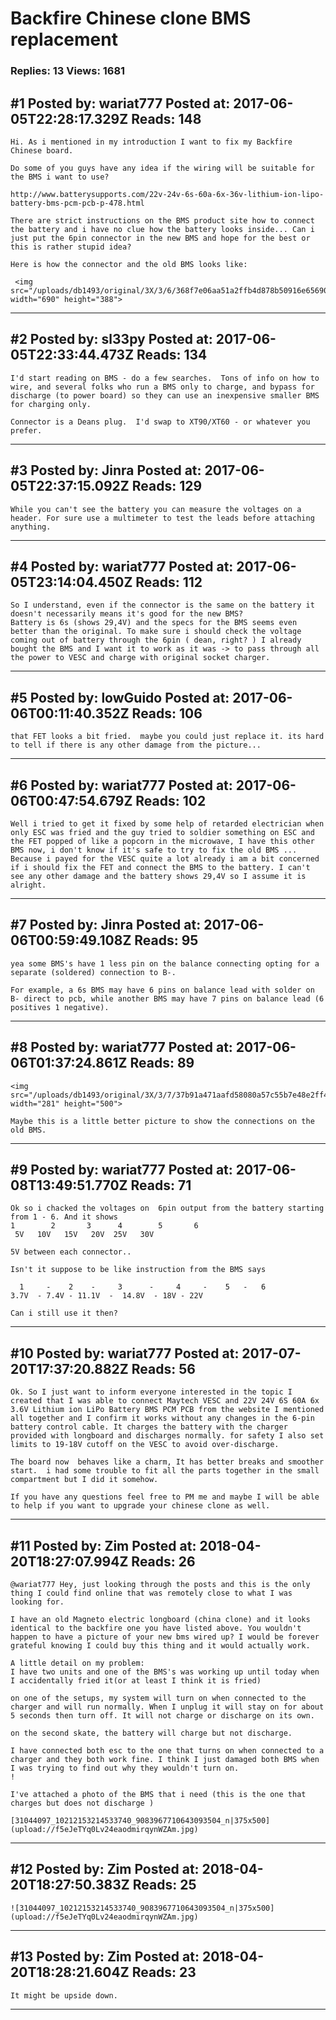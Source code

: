 # Backfire Chinese clone BMS replacement

### Replies: 13 Views: 1681

## \#1 Posted by: wariat777 Posted at: 2017-06-05T22:28:17.329Z Reads: 148

```
Hi. As i mentioned in my introduction I want to fix my Backfire Chinese board.

Do some of you guys have any idea if the wiring will be suitable for the BMS i want to use?

http://www.batterysupports.com/22v-24v-6s-60a-6x-36v-lithium-ion-lipo-battery-bms-pcm-pcb-p-478.html

There are strict instructions on the BMS product site how to connect the battery and i have no clue how the battery looks inside... Can i just put the 6pin connector in the new BMS and hope for the best or this is rather stupid idea?

Here is how the connector and the old BMS looks like:

 <img src="/uploads/db1493/original/3X/3/6/368f7e06aa51a2ffb4d878b50916e6569012cf3f.jpg" width="690" height="388">
```

---
## \#2 Posted by: sl33py Posted at: 2017-06-05T22:33:44.473Z Reads: 134

```
I'd start reading on BMS - do a few searches.  Tons of info on how to wire, and several folks who run a BMS only to charge, and bypass for discharge (to power board) so they can use an inexpensive smaller BMS for charging only.

Connector is a Deans plug.  I'd swap to XT90/XT60 - or whatever you prefer.
```

---
## \#3 Posted by: Jinra Posted at: 2017-06-05T22:37:15.092Z Reads: 129

```
While you can't see the battery you can measure the voltages on a header. For sure use a multimeter to test the leads before attaching anything.
```

---
## \#4 Posted by: wariat777 Posted at: 2017-06-05T23:14:04.450Z Reads: 112

```
So I understand, even if the connector is the same on the battery it doesn't necessarily means it's good for the new BMS?
Battery is 6s (shows 29,4V) and the specs for the BMS seems even better than the original. To make sure i should check the voltage coming out of battery through the 6pin ( dean, right? ) I already bought the BMS and I want it to work as it was -> to pass through all the power to VESC and charge with original socket charger.
```

---
## \#5 Posted by: lowGuido Posted at: 2017-06-06T00:11:40.352Z Reads: 106

```
that FET looks a bit fried.  maybe you could just replace it. its hard to tell if there is any other damage from the picture...
```

---
## \#6 Posted by: wariat777 Posted at: 2017-06-06T00:47:54.679Z Reads: 102

```
Well i tried to get it fixed by some help of retarded electrician when only ESC was fried and the guy tried to soldier something on ESC and the FET popped of like a popcorn in the microwave, I have this other BMS now, i don't know if it's safe to try to fix the old BMS ... Because i payed for the VESC quite a lot already i am a bit concerned if i should fix the FET and connect the BMS to the battery. I can't see any other damage and the battery shows 29,4V so I assume it is alright.
```

---
## \#7 Posted by: Jinra Posted at: 2017-06-06T00:59:49.108Z Reads: 95

```
yea some BMS's have 1 less pin on the balance connecting opting for a separate (soldered) connection to B-.

For example, a 6s BMS may have 6 pins on balance lead with solder on B- direct to pcb, while another BMS may have 7 pins on balance lead (6 positives 1 negative).
```

---
## \#8 Posted by: wariat777 Posted at: 2017-06-06T01:37:24.861Z Reads: 89

```
<img src="/uploads/db1493/original/3X/3/7/37b91a471aafd58080a57c55b7e48e2ff40309fa.png" width="281" height="500">

Maybe this is a little better picture to show the connections on the old BMS.
```

---
## \#9 Posted by: wariat777 Posted at: 2017-06-08T13:49:51.770Z Reads: 71

```
Ok so i chacked the voltages on  6pin output from the battery starting from 1 - 6. And it shows 
1        2       3      4        5       6
 5V   10V   15V   20V  25V   30V

5V between each connector..

Isn't it suppose to be like instruction from the BMS says

  1     -    2    -     3      -     4     -    5   -   6    
3.7V  - 7.4V - 11.1V  -  14.8V  - 18V - 22V 

Can i still use it then?
```

---
## \#10 Posted by: wariat777 Posted at: 2017-07-20T17:37:20.882Z Reads: 56

```
Ok. So I just want to inform everyone interested in the topic I created that I was able to connect Maytech VESC and 22V 24V 6S 60A 6x 3.6V Lithium ion LiPo Battery BMS PCM PCB from the website I mentioned all together and I confirm it works without any changes in the 6-pin battery control cable. It charges the battery with the charger provided with longboard and discharges normally. for safety I also set limits to 19-18V cutoff on the VESC to avoid over-discharge. 

The board now  behaves like a charm, It has better breaks and smoother start.  i had some trouble to fit all the parts together in the small compartment but I did it somehow.

If you have any questions feel free to PM me and maybe I will be able to help if you want to upgrade your chinese clone as well.
```

---
## \#11 Posted by: Zim Posted at: 2018-04-20T18:27:07.994Z Reads: 26

```
@wariat777 Hey, just looking through the posts and this is the only thing I could find online that was remotely close to what I was looking for.

I have an old Magneto electric longboard (china clone) and it looks identical to the backfire one you have listed above. You wouldn't happen to have a picture of your new bms wired up? I would be forever grateful knowing I could buy this thing and it would actually work. 

A little detail on my problem:
I have two units and one of the BMS's was working up until today when I accidentally fried it(or at least I think it is fried) 

on one of the setups, my system will turn on when connected to the charger and will run normally. When I unplug it will stay on for about 5 seconds then turn off. It will not charge or discharge on its own.

on the second skate, the battery will charge but not discharge. 

I have connected both esc to the one that turns on when connected to a charger and they both work fine. I think I just damaged both BMS when I was trying to find out why they wouldn't turn on.
!

I've attached a photo of the BMS that i need (this is the one that charges but does not discharge )

[31044097_10212153214533740_9083967710643093504_n|375x500](upload://f5eJeTYq0Lv24eaodmirqynWZAm.jpg)
```

---
## \#12 Posted by: Zim Posted at: 2018-04-20T18:27:50.383Z Reads: 25

```
![31044097_10212153214533740_9083967710643093504_n|375x500](upload://f5eJeTYq0Lv24eaodmirqynWZAm.jpg)
```

---
## \#13 Posted by: Zim Posted at: 2018-04-20T18:28:21.604Z Reads: 23

```
It might be upside down.
```

---
